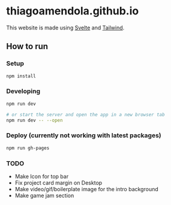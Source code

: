 # thiagoamendola.github.io

This website is made using [Svelte](https://svelte.dev/) and [Tailwind](https://tailwindcss.com/).

## How to run

### Setup

```bash
npm install
```

### Developing

```bash
npm run dev

# or start the server and open the app in a new browser tab
npm run dev -- --open
```

### Deploy (currently not working with latest packages)

```bash
npm run gh-pages
```

### TODO

- Make Icon for top bar
- Fix project card margin on Desktop
- Make video/gif/boilerplate image for the intro background
- Make game jam section
